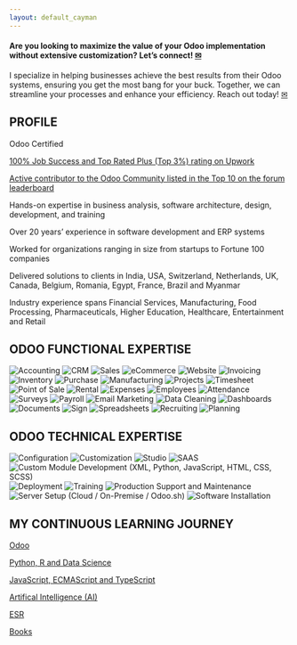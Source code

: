 ```yaml
---
layout: default_cayman
---
```


#### Are you looking to maximize the value of your Odoo implementation without extensive customization? Let’s connect! [✉](mailto:pawa2007@outlook.com?subject=GitHub.io%20Profile)
I specialize in helping businesses achieve the best results from their Odoo systems, ensuring you get the most bang for your buck. Together, we can streamline your processes and enhance your efficiency. Reach out today! [✉](mailto:pawa2007@outlook.com?subject=GitHub.io%20Profile)

## PROFILE

Odoo Certified

[100% Job Success and Top Rated Plus (Top 3%) rating on Upwork](https://www.upwork.com/freelancers/~012317d22ee7e46a87)

[Active contributor to the Odoo Community listed in the Top 10 on the forum leaderboard](https://www.odoo.com/profile/users)

Hands-on expertise in business analysis, software architecture, design, development, and training

Over 20 years’ experience in software development and ERP systems

Worked for organizations ranging in size from startups to Fortune 100 companies

Delivered solutions to clients in India, USA, Switzerland, Netherlands, UK, Canada, Belgium, Romania, Egypt, France, Brazil and Myanmar

Industry experience spans Financial Services, Manufacturing, Food Processing, Pharmaceuticals, Higher Education, Healthcare, Entertainment and Retail


## ODOO FUNCTIONAL EXPERTISE
![Accounting](https://badgen.net/static/Odoo/Accounting/purple?scale=1.25)
![CRM](https://badgen.net/static/Odoo/CRM/purple?scale=1.25)
![Sales](https://badgen.net/static/Odoo/Sales/purple?scale=1.25)
![eCommerce](https://badgen.net/static/Odoo/eCommerce/purple?scale=1.25)
![Website](https://badgen.net/static/Odoo/Website/purple?scale=1.25)
![Invoicing](https://badgen.net/static/Odoo/Invoicing/purple?scale=1.25)
![Inventory](https://badgen.net/static/Odoo/Inventory/purple?scale=1.25)
![Purchase](https://badgen.net/static/Odoo/Purchase/purple?scale=1.25)
![Manufacturing](https://badgen.net/static/Odoo/Manufacturing/purple?scale=1.25)
![Projects](https://badgen.net/static/Odoo/Projects/purple?scale=1.25)
![Timesheet](https://badgen.net/static/Odoo/Timesheet/purple?scale=1.25)
![Point of Sale](https://badgen.net/static/Odoo/Point%20of%20Sale/purple?scale=1.25)
![Rental](https://badgen.net/static/Odoo/Rental/purple?scale=1.25)
![Expenses](https://badgen.net/static/Odoo/Expenses/purple?scale=1.25)
![Employees](https://badgen.net/static/Odoo/Employees/purple?scale=1.25)
![Attendance](https://badgen.net/static/Odoo/Attendance/purple?scale=1.25)
![Surveys](https://badgen.net/static/Odoo/Surveys/purple?scale=1.25)
![Payroll](https://badgen.net/static/Odoo/Payroll/purple?scale=1.25)
![Email Marketing](https://badgen.net/static/Odoo/Email%20Marketing/purple?scale=1.25)
![Data Cleaning](https://badgen.net/static/Odoo/Data%20Cleaning/purple?scale=1.25)
![Dashboards](https://badgen.net/static/Odoo/Dashboards/purple?scale=1.25)
![Documents](https://badgen.net/static/Odoo/Documents/purple?scale=1.25)
![Sign](https://badgen.net/static/Odoo/Sign/purple?scale=1.25)
![Spreadsheets](https://badgen.net/static/Odoo/Spreadsheets/purple?scale=1.25)
![Recruiting](https://badgen.net/static/Odoo/Recruiting/purple?scale=1.25)
![Planning](https://badgen.net/static/Odoo/Planning/purple?scale=1.25)


## ODOO TECHNICAL EXPERTISE
![Configuration](https://badgen.net/static/Odoo/Configuration/grey?scale=1.25)
![Customization](https://badgen.net/static/Odoo/Customization/grey?scale=1.25)
![Studio](https://badgen.net/static/Odoo/Studio/grey?scale=1.25)
![SAAS](https://badgen.net/static/Odoo/Online/grey?scale=1.25)
![Custom Module Development (XML, Python, JavaScript, HTML, CSS, SCSS)](https://badgen.net/static/Odoo/Development%20(XML,%20Python,%20JavaScript,%20HTML,%20CSS,%20SCSS)/grey?scale=1.25)
![Deployment](https://badgen.net/static/Odoo/Deployment/grey?scale=1.25)
![Training](https://badgen.net/static/Odoo/Training/grey?scale=1.25)
![Production Support and Maintenance](https://badgen.net/static/Odoo/Production%20Support%20and%20Maintenance/grey?scale=1.25)
![Server Setup (Cloud / On-Premise / Odoo.sh)](https://badgen.net/static/Odoo/Server%20Setup%20(Cloud%20%2F%20On-Premise%20%2F%20Odoo.sh)/grey?scale=1.25)
![Software Installation](https://badgen.net/static/Odoo/Software%20Installation/grey?scale=1.25)


## MY CONTINUOUS LEARNING JOURNEY

[Odoo](md/odoo.md)

[Python, R and Data Science](md/python.md)

[JavaScript, ECMAScript and TypeScript](md/javascript.md)

[Artifical Intelligence (AI)](md/ai.md)

[ESR](md/ESR.md)

[Books](md/books.md)
